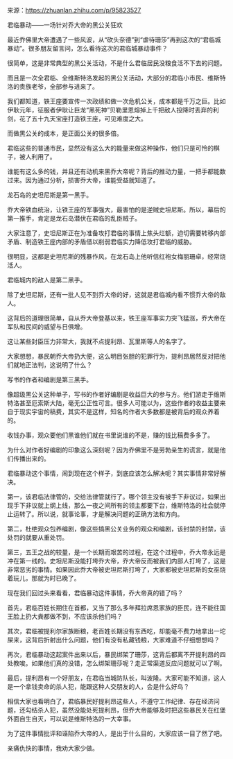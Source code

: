 来源：https://zhuanlan.zhihu.com/p/95823527

君临暴动——一场针对乔大帝的黑公关狂欢

最近乔佛里大帝遭遇了一些风波，从“砍头奈德”到“虐待珊莎”再到这次的“君临城暴动”。很多朋友留言问，怎么看待这次的君临城暴动事件？

很简单，这是非常典型的黑公关活动，不是什么君临居民没粮食活不下去的问题。

而且是一次全君临、全维斯特洛发起的黑公关活动，大部分的君临小市民、维斯特洛的贵族老爷，全部参与进来了。

我们都知道，铁王座要宣传一次政绩和做一次危机公关，成本都是千万之巨。比如伊耿元年，征服者伊耿让巨龙“黑死神”贝勒里恩熔掉上千把敌人投降时丢弃的利剑，花了五十九天宝座打造铁王座，可见难度之大。


而做黑公关的成本，是正面公关的很多倍。

君临这些的普通市民，显然没有这么大的能量来做这种操作，他们只是可怜的棋子，被人利用了。

谁能有这么多的钱，并且还有动机来黑乔大帝呢？背后的推动力量，一把手都能数过来。因为通过分析，损害乔大帝，谁能受益就知道了。

龙石岛的史坦尼斯是第一黑手。

乔大帝铁血统治，让铁王座的军事强大，最害怕的是逆贼史坦尼斯。所以，幕后的第一推手，肯定是龙石岛潜伏在君临的乱臣贼子。

大家注意了，史坦尼斯正在为准备攻打君临的事情上焦头烂额，迫切需要转移内部矛盾、制造铁王座内部的矛盾借以削弱君临实力降低攻打君临的威胁。

很明显，这都是史坦尼斯的残暴作风，在龙石岛上他听信红袍女梅丽珊卓，经常烧活人。

君临城内的敌人是第二黑手。

除了史坦尼斯，还有一批人见不到乔大帝的好，这就是君临城内看不惯乔大帝的敌人。

这背后的道理很简单，自从乔大帝登基以来，铁王座军事实力突飞猛涨，乔大帝在军队和民间的威望与日俱增。

这让某些封臣压力非常大，我就不点提利昂、瓦里斯等人的名字了。

大家想想，暴民朝乔大帝扔大便，这么明目张胆的犯罪行为，提利昂居然反对把他们就地正法判，这说明了什么？

写书的作者和编剧是第三黑手。

像超级黑公关这种单子，写书的作者好编剧是收益巨大的参与方。他们游走于维斯特洛甚至厄索斯大陆，毫无公正性可言。很多人可能以为，这些作者的收益主要来自于现实宇宙的稿费，其实不是这样，知名的作者大多数都是被背后的观众养着的。

收钱办事，观众要他们黑谁他们就在书里说谁的不是，赚的钱比稿费多多了。

为什么对作者好编剧的印象这么深刻呢？因为乔佛里不是劳勃亲生的谎言，就是他们传播出来的。

君临暴动这个事情，闹到现在这个样子，到底应该怎么解决呢？其实事情非常好解决。

第一，该君临法律管的，交给法律管就行了。哪个领主没有被手下非议过，如果出现手下非议就上纲上线，那么一夜之间所有的领主都要下台，维斯特洛的社会就停止运转了。所以说，就事论事，才是解决问题的正确方法和方向。

第二，杜绝观众包养编剧，像这些搞黑公关业务的观众和编剧，该封禁的封禁，该处罚的就要从重处罚。

第三，五王之战的较量，是一个长期而艰苦的过程，在这个过程中，乔大帝永远是冲在第一线的。史坦尼斯没能打垮乔大帝，乔大帝反而被我们内部人打垮了，这是非常恶劣的事情。如果因此乔大帝被史坦尼斯打垮了，大家都被史坦尼斯的女巫烧着玩儿，那就为时已晚了。

现在我们回过头来看看，君临暴动这件事情，乔大帝真的错了吗？

首先，君临百姓长期住在首都，又当了那么多年拜拉席恩家族的臣民，连不能往国王脸上扔大粪都做不到，不应该杀他们吗？

其次，君临被提利尔家族断粮，老百姓长期没有东西吃，却能毫不费力地拿出一坨屎来，这背后折射出什么问题，他们有没有私藏钱粮，大家难道不仔细想想吗？

再次，君临暴动这起案件出来以后，暴民绑架了珊莎，这背后都离不开提利昂的四处教唆。如果他们真的没错，怎么绑架珊莎呢？走正常渠道反应问题就可以了啊。

最后，提利昂有一个好朋友，在君临当城防队长，叫波隆。大家可能不知道，这人是一个拿钱卖命的杀人犯，能跟这种人交朋友的人，会是什么好鸟？

相信大家也看明白了，君临暴民好提利昂这些人，不遵守工作纪律、存在经济问题，还勾结杀人犯，虽然没能处死提利昂，但乔大帝能够及时把这些暴民关在红堡外面自生自灭，可以说是维斯特洛的一大幸事。

为了这件事情批评和诬陷乔大帝的人，是出于什么目的，大家应该一目了然了吧。

亲痛仇快的事情，我劝大家少做。

